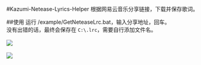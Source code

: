 #Kazumi-Netease-Lyrics-Helper
根据网易云音乐分享链接，下载并保存歌词。  
  
##使用
运行 /example/GetNeteaseLrc.bat，输入分享地址，回车。  
没有出错的话，最终会保存在 `C:\.lrc`，需要自行添加文件名。  
<br>
<img src="https://raw.githubusercontent.com/yuki-ryoko/Kazumi-Netease-Lyrics-Helper/master/img/img_use_01.jpg" />  
<br>
<img src="https://raw.githubusercontent.com/yuki-ryoko/Kazumi-Netease-Lyrics-Helper/master/img/img_use_02.jpg" />
  